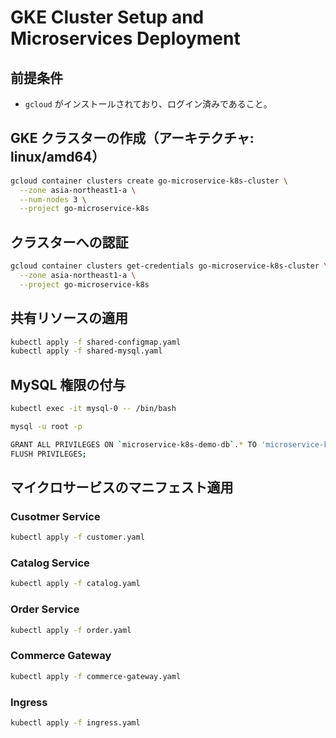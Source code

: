 # GKE Cluster Setup and Microservices Deployment
## 前提条件
- `gcloud` がインストールされており、ログイン済みであること。

## GKE クラスターの作成（アーキテクチャ: linux/amd64）
```bash
gcloud container clusters create go-microservice-k8s-cluster \
  --zone asia-northeast1-a \
  --num-nodes 3 \
  --project go-microservice-k8s
```

## クラスターへの認証
```bash
gcloud container clusters get-credentials go-microservice-k8s-cluster \
  --zone asia-northeast1-a \
  --project go-microservice-k8s
```

## 共有リソースの適用
```bash
kubectl apply -f shared-configmap.yaml
kubectl apply -f shared-mysql.yaml
```

## MySQL 権限の付与
```bash
kubectl exec -it mysql-0 -- /bin/bash

mysql -u root -p

GRANT ALL PRIVILEGES ON `microservice-k8s-demo-db`.* TO 'microservice-k8s-demo'@'%';
FLUSH PRIVILEGES;
```

## マイクロサービスのマニフェスト適用
### Cusotmer Service
```bash
kubectl apply -f customer.yaml
```

### Catalog Service
```bash
kubectl apply -f catalog.yaml
```

### Order Service
```bash
kubectl apply -f order.yaml
```

### Commerce Gateway
```bash
kubectl apply -f commerce-gateway.yaml
```

### Ingress
```bash
kubectl apply -f ingress.yaml
```
